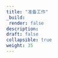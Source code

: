```yaml
---
title: "准备工作"
_build:
 render: false 
description:
draft: false
collapsible: true
weight: 35
---
```


